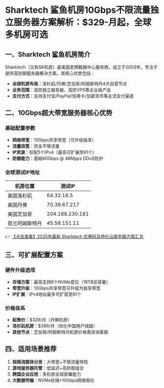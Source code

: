 # Sharktech 鲨鱼机房10Gbps不限流量独立服务器方案解析：$329-月起，全球多机房可选

## 一、Sharktech 鲨鱼机房简介

Sharktech（又称SK机房）是美国老牌数据中心服务商，成立于2003年，专注于提供高防御服务器解决方案。其核心优势包括：

- **全球机房布局**：洛杉矶/丹佛/芝加哥/阿姆斯特丹4大自营节点
- **业务范围**：高防独立服务器、高防VPS等企业级产品
- **支付方式**：支持支付宝/PayPal/信用卡/加密货币等主流支付渠道

## 二、10Gbps超大带宽服务器核心优势

### 基础配置参数
- **网络带宽**：10Gbps共享带宽（可升级独享）
- **流量政策**：完全不限流量
- **IP资源**：标配5个IPv4（最高可扩展至61个）
- **防御能力**：基础60Gbps @ 48Mpps DDoS防护

### 全球测试IP地址
| 机房位置       | 测试IP         |
|----------------|----------------|
| 美国洛杉矶     | 64.32.16.5     |
| 美国丹佛       | 70.39.67.217   |
| 美国芝加哥     | 204.188.230.181|
| 荷兰阿姆斯特丹 | 45.58.151.11   |

👉 [【点击查看】2025年最新 Sharktech 优惠码及特价云服务器方案汇总](https://bit.ly/Sharktech)

## 三、可扩展配置方案

### 硬件升级选项
- **存储方案**：最高支持8个NVMe盘位（16TB总容量）
- **带宽升级**：10Gbps共享带宽可升级为独享带宽
- **IP扩展**：IPv4地址最多可扩容至61个

### 价格体系
- **起售价**：$329/月（丹佛机房）
- **洛杉矶机房**：$399/月（优化中国用户线路）
- **其他节点**：芝加哥/阿姆斯特丹机房价格需咨询客服

## 四、适用场景推荐
1. **视频流媒体分发**：大带宽+不限流量特性
2. **游戏服务器托管**：低延迟+高防御组合
3. **跨国企业应用**：多机房全球部署能力
4. **大数据传输**：NVMe存储+10Gbps网络吞吐